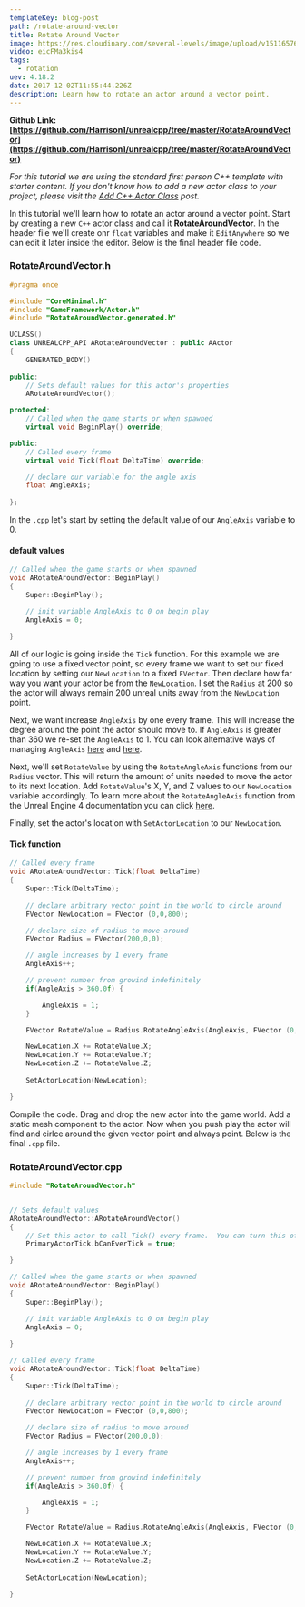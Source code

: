 ```yaml
---
templateKey: blog-post
path: /rotate-around-vector
title: Rotate Around Vector
image: https://res.cloudinary.com/several-levels/image/upload/v1511657694/rotate-around-vector_sufcb7.jpg
video: eicFMa3kis4
tags:
  - rotation
uev: 4.18.2
date: 2017-12-02T11:55:44.226Z
description: Learn how to rotate an actor around a vector point.
---
```

**Github Link: [https://github.com/Harrison1/unrealcpp/tree/master/RotateAroundVector](https://github.com/Harrison1/unrealcpp/tree/master/RotateAroundVector)**

*For this tutorial we are using the standard first person C++ template with starter content. If you don't know how to add a new actor class to your project, please visit the [Add C++ Actor Class](/add-actor-class) post.*

In this tutorial we'll learn how to rotate an actor around a vector point. Start by creating a new `C++` actor class and call it **RotateAroundVector**. In the header file we'll create onr `float` variables and make it `EditAnywhere` so we can edit it later inside the editor. Below is the final header file code.

### RotateAroundVector.h
```cpp
#pragma once

#include "CoreMinimal.h"
#include "GameFramework/Actor.h"
#include "RotateAroundVector.generated.h"

UCLASS()
class UNREALCPP_API ARotateAroundVector : public AActor
{
	GENERATED_BODY()
	
public:	
	// Sets default values for this actor's properties
	ARotateAroundVector();

protected:
	// Called when the game starts or when spawned
	virtual void BeginPlay() override;

public:	
	// Called every frame
	virtual void Tick(float DeltaTime) override;

	// declare our variable for the angle axis
	float AngleAxis;
	
};
```

In the `.cpp` let's start by setting the default value of our `AngleAxis` variable to 0.

#### default values
```cpp
// Called when the game starts or when spawned
void ARotateAroundVector::BeginPlay()
{
	Super::BeginPlay();

	// init variable AngleAxis to 0 on begin play
	AngleAxis = 0;
	
}
```

All of our logic is going inside the `Tick` function. For this example we are going to use a fixed vector point, so every frame we want to set our fixed location by setting our `NewLocation` to a fixed `FVector`. Then declare how far way you want your actor be from the `NewLocation`. I set the `Radius` at 200 so the actor will always remain 200 unreal units away from the `NewLocation` point.

Next, we want increase `AngleAxis` by one every frame. This will increase the degree around the point the actor should move to. If `AngleAxis` is greater than 360 we re-set the `AngleAxis` to 1. You can look alternative ways of managing `AngleAxis` [here](rotate-angle-axis) and [here](rotate-actor-around-player-with-rotation).

Next, we'll set `RotateValue` by using the `RotateAngleAxis` functions from our `Radius` vector. This will return the amount of units needed to move the actor to its next location. Add `RotateValue`'s X, Y, and Z values to our `NewLocation` variable accordingly. To learn more about the `RotateAngleAxis` function from the Unreal Engine 4 documentation you can click [here](https://docs.unrealengine.com/latest/INT/API/Runtime/Core/Math/FVector/RotateAngleAxis/). 

Finally, set the actor's location with `SetActorLocation` to our `NewLocation`.

#### Tick function
```cpp
// Called every frame
void ARotateAroundVector::Tick(float DeltaTime)
{
	Super::Tick(DeltaTime);
	
	// declare arbitrary vector point in the world to circle around
	FVector NewLocation = FVector (0,0,800);

	// declare size of radius to move around
	FVector Radius = FVector(200,0,0);

	// angle increases by 1 every frame
	AngleAxis++;

	// prevent number from growind indefinitely
	if(AngleAxis > 360.0f) {

		AngleAxis = 1;
	}

	FVector RotateValue = Radius.RotateAngleAxis(AngleAxis, FVector (0,0,1));

	NewLocation.X += RotateValue.X;
	NewLocation.Y += RotateValue.Y;
	NewLocation.Z += RotateValue.Z;
	
	SetActorLocation(NewLocation);

}
```

Compile the code. Drag and drop the new actor into the game world. Add a static mesh component to the actor. Now when you push play the actor will find and cirlce around the given vector point and always point. Below is the final `.cpp` file.

### RotateAroundVector.cpp
```cpp
#include "RotateAroundVector.h"


// Sets default values
ARotateAroundVector::ARotateAroundVector()
{
 	// Set this actor to call Tick() every frame.  You can turn this off to improve performance if you don't need it.
	PrimaryActorTick.bCanEverTick = true;

}

// Called when the game starts or when spawned
void ARotateAroundVector::BeginPlay()
{
	Super::BeginPlay();

	// init variable AngleAxis to 0 on begin play
	AngleAxis = 0;
	
}

// Called every frame
void ARotateAroundVector::Tick(float DeltaTime)
{
	Super::Tick(DeltaTime);
	
	// declare arbitrary vector point in the world to circle around
	FVector NewLocation = FVector (0,0,800);

	// declare size of radius to move around
	FVector Radius = FVector(200,0,0);

	// angle increases by 1 every frame
	AngleAxis++;

	// prevent number from growind indefinitely
	if(AngleAxis > 360.0f) {

		AngleAxis = 1;
	}

	FVector RotateValue = Radius.RotateAngleAxis(AngleAxis, FVector (0,0,1));

	NewLocation.X += RotateValue.X;
	NewLocation.Y += RotateValue.Y;
	NewLocation.Z += RotateValue.Z;
	
	SetActorLocation(NewLocation);

}
```